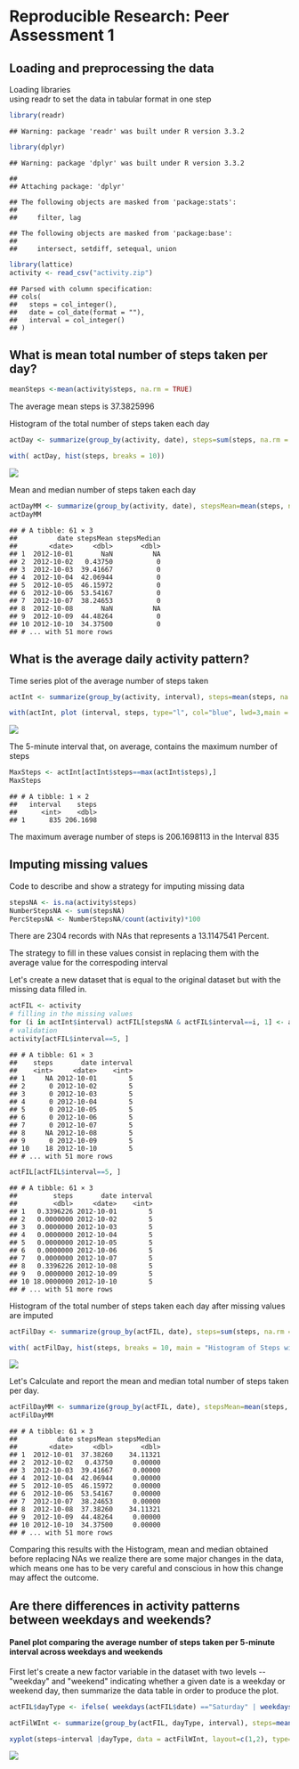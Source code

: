 # Reproducible Research: Peer Assessment 1


## Loading and preprocessing the data

Loading libraries  
using readr to set the data in tabular format in one step

```r
library(readr)
```

```
## Warning: package 'readr' was built under R version 3.3.2
```

```r
library(dplyr)
```

```
## Warning: package 'dplyr' was built under R version 3.3.2
```

```
## 
## Attaching package: 'dplyr'
```

```
## The following objects are masked from 'package:stats':
## 
##     filter, lag
```

```
## The following objects are masked from 'package:base':
## 
##     intersect, setdiff, setequal, union
```

```r
library(lattice)
activity <- read_csv("activity.zip")
```

```
## Parsed with column specification:
## cols(
##   steps = col_integer(),
##   date = col_date(format = ""),
##   interval = col_integer()
## )
```


## What is mean total number of steps taken per day?

```r
meanSteps <-mean(activity$steps, na.rm = TRUE)
```
The average mean steps is 37.3825996

 Histogram of the total number of steps taken each day

```r
actDay <- summarize(group_by(activity, date), steps=sum(steps, na.rm = TRUE))

with( actDay, hist(steps, breaks = 10))
```

![](PA1_template_files/figure-html/unnamed-chunk-3-1.png)<!-- -->

Mean and median number of steps taken each day

```r
actDayMM <- summarize(group_by(activity, date), stepsMean=mean(steps, na.rm = TRUE), stepsMedian=median(steps, na.rm = TRUE))
actDayMM
```

```
## # A tibble: 61 × 3
##          date stepsMean stepsMedian
##        <date>     <dbl>       <dbl>
## 1  2012-10-01       NaN          NA
## 2  2012-10-02   0.43750           0
## 3  2012-10-03  39.41667           0
## 4  2012-10-04  42.06944           0
## 5  2012-10-05  46.15972           0
## 6  2012-10-06  53.54167           0
## 7  2012-10-07  38.24653           0
## 8  2012-10-08       NaN          NA
## 9  2012-10-09  44.48264           0
## 10 2012-10-10  34.37500           0
## # ... with 51 more rows
```

## What is the average daily activity pattern?
Time series plot of the average number of steps taken


```r
actInt <- summarize(group_by(activity, interval), steps=mean(steps, na.rm = TRUE))

with(actInt, plot (interval, steps, type="l", col="blue", lwd=3,main = "Average Steps by Interval accross all days"))
```

![](PA1_template_files/figure-html/unnamed-chunk-5-1.png)<!-- -->


The 5-minute interval that, on average, contains the maximum number of steps

```r
MaxSteps <- actInt[actInt$steps==max(actInt$steps),]
MaxSteps
```

```
## # A tibble: 1 × 2
##   interval    steps
##      <int>    <dbl>
## 1      835 206.1698
```
The maximum average number of steps is 206.1698113 in the Interval 835

## Imputing missing values

Code to describe and show a strategy for imputing missing data


```r
stepsNA <- is.na(activity$steps)
NumberStepsNA <- sum(stepsNA)
PercStepsNA <- NumberStepsNA/count(activity)*100
```
There are 2304 records with NAs that represents a 13.1147541 Percent.

The strategy to fill in these values consist in replacing them with the average value for the correspoding interval 

Let's create a new dataset that is equal to the original dataset but with the missing data filled in.


```r
actFIL <- activity
# filling in the missing values
for (i in actInt$interval) actFIL[stepsNA & actFIL$interval==i, 1] <- actInt[actInt$interval==i, "steps"]  
# validation
activity[actFIL$interval==5, ]
```

```
## # A tibble: 61 × 3
##    steps       date interval
##    <int>     <date>    <int>
## 1     NA 2012-10-01        5
## 2      0 2012-10-02        5
## 3      0 2012-10-03        5
## 4      0 2012-10-04        5
## 5      0 2012-10-05        5
## 6      0 2012-10-06        5
## 7      0 2012-10-07        5
## 8     NA 2012-10-08        5
## 9      0 2012-10-09        5
## 10    18 2012-10-10        5
## # ... with 51 more rows
```

```r
actFIL[actFIL$interval==5, ]
```

```
## # A tibble: 61 × 3
##         steps       date interval
##         <dbl>     <date>    <int>
## 1   0.3396226 2012-10-01        5
## 2   0.0000000 2012-10-02        5
## 3   0.0000000 2012-10-03        5
## 4   0.0000000 2012-10-04        5
## 5   0.0000000 2012-10-05        5
## 6   0.0000000 2012-10-06        5
## 7   0.0000000 2012-10-07        5
## 8   0.3396226 2012-10-08        5
## 9   0.0000000 2012-10-09        5
## 10 18.0000000 2012-10-10        5
## # ... with 51 more rows
```


Histogram of the total number of steps taken each day after missing values are imputed

```r
actFilDay <- summarize(group_by(actFIL, date), steps=sum(steps, na.rm = TRUE))

with( actFilDay, hist(steps, breaks = 10, main = "Histogram of Steps without NAs"))
```

![](PA1_template_files/figure-html/unnamed-chunk-9-1.png)<!-- -->

Let's Calculate and report the mean and median total number of steps taken per day. 

```r
actFilDayMM <- summarize(group_by(actFIL, date), stepsMean=mean(steps, na.rm = TRUE), stepsMedian=median(steps, na.rm = TRUE))
actFilDayMM
```

```
## # A tibble: 61 × 3
##          date stepsMean stepsMedian
##        <date>     <dbl>       <dbl>
## 1  2012-10-01  37.38260    34.11321
## 2  2012-10-02   0.43750     0.00000
## 3  2012-10-03  39.41667     0.00000
## 4  2012-10-04  42.06944     0.00000
## 5  2012-10-05  46.15972     0.00000
## 6  2012-10-06  53.54167     0.00000
## 7  2012-10-07  38.24653     0.00000
## 8  2012-10-08  37.38260    34.11321
## 9  2012-10-09  44.48264     0.00000
## 10 2012-10-10  34.37500     0.00000
## # ... with 51 more rows
```
Comparing this results with the Histogram, mean and median obtained before replacing NAs we realize there are some major changes in the data, which means one has to be very careful and conscious in how this change may affect the outcome. 

## Are there differences in activity patterns between weekdays and weekends?

#### Panel plot comparing the average number of steps taken per 5-minute interval across weekdays and weekends

First let's create  a new factor variable in the dataset with two levels -- "weekday" and "weekend" indicating whether a given date is a weekday or weekend day, then summarize the data table in order to produce the plot.


```r
actFIL$dayType <- ifelse( weekdays(actFIL$date) =="Saturday" | weekdays(actFIL$date) =="Sunday", "weekend","weekday")

actFilWInt <- summarize(group_by(actFIL, dayType, interval), steps=mean(steps))

xyplot(steps~interval |dayType, data = actFilWInt, layout=c(1,2), type="l")
```

![](PA1_template_files/figure-html/unnamed-chunk-11-1.png)<!-- -->
